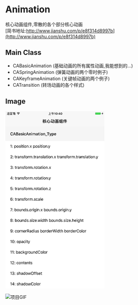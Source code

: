 # Animation
核心动画组件,零散的各个部分核心动画<br/>
[简书地址:http://www.jianshu.com/p/e8f314d8997b](http://www.jianshu.com/p/e8f314d8997b)<br>

## Main Class
* CABasicAnimation (基础动画的所有属性动画,我能想到的...)
* CASpringAnimation (弹簧动画的两个零时例子)
* CAKeyframeAnimation (关键帧动画的两个例子)
* CATransition (转场动画的各个样式)

## Image
![项目截图](https://github.com/SupermanChao/img-folder/blob/master/%E6%A0%B8%E5%BF%83%E5%8A%A8%E7%94%BB%E7%BB%84%E4%BB%B62.png)

![项目GIF](https://github.com/SupermanChao/img-folder/blob/master/%E6%A0%B8%E5%BF%83%E5%8A%A8%E7%94%BB%E7%BB%84%E4%BB%B6.gif)
